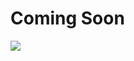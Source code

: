 # Coming Soon

<img src="https://github.com/user-attachments/assets/eedc3390-0ca3-404b-8e84-424689784ee3">
